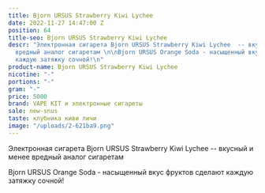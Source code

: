```yaml
---
title: Bjorn URSUS Strawberry Kiwi Lychee
date: 2022-11-27 14:47:00 Z
position: 64
title-seo: Bjorn URSUS Strawberry Kiwi Lychee
descr: "Электронная сигарета Bjorn URSUS Strawberry Kiwi Lychee  -- вкусный и менее
  вредный аналог сигаретам \n\nBjorn URSUS Orange Soda - насыщенный вкус фруктов сделают
  каждую затяжку сочной!\n"
product-name: Bjorn URSUS Strawberry Kiwi Lychee
nicotine: "-"
portions: "-"
gram: "-"
price: 5000
brand: VAPE KIT и электронные сигареты
sale: new-snus
taste: клубника киви личи
image: "/uploads/2-621ba9.png"
---
```


Электронная сигарета Bjorn URSUS Strawberry Kiwi Lychee  -- вкусный и менее вредный аналог сигаретам 

Bjorn URSUS Orange Soda - насыщенный вкус фруктов сделают каждую затяжку сочной!
